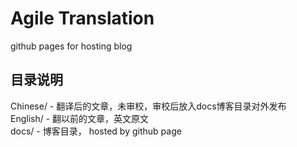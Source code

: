 # Agile Translation
github pages for hosting blog
## 目录说明
Chinese/ - 翻译后的文章，未审校，审校后放入docs博客目录对外发布  
English/ - 翻以前的文章，英文原文  
docs/ - 博客目录， hosted by github page  
